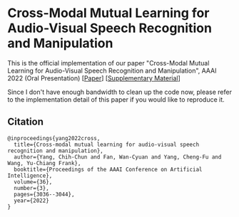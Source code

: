 
# Cross-Modal Mutual Learning for Audio-Visual Speech Recognition and Manipulation

This is the official implementation of our paper "Cross-Modal Mutual Learning for Audio-Visual Speech Recognition and Manipulation", AAAI 2022 (Oral Presentation) 
\[[Paper](https://ojs.aaai.org/index.php/AAAI/article/view/20210/19969)\] \[[Supplementary Material](https://drive.google.com/file/d/1NytmEest4QbwSt9bR7mLYgxV1_wtZzo6/view?usp=sharing)\] 



Since I don't have enough bandwidth to clean up the code now, please refer to the implementation detail of this paper if you would like to reproduce it.


## Citation
```
@inproceedings{yang2022cross,
  title={Cross-modal mutual learning for audio-visual speech recognition and manipulation},
  author={Yang, Chih-Chun and Fan, Wan-Cyuan and Yang, Cheng-Fu and Wang, Yu-Chiang Frank},
  booktitle={Proceedings of the AAAI Conference on Artificial Intelligence},
  volume={36},
  number={3},
  pages={3036--3044},
  year={2022}
}
```
